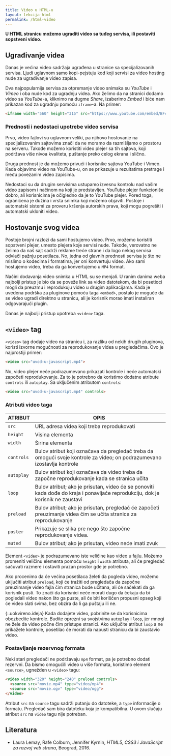 ```yaml
---
title: Video u HTML-u
layout: lekcija-html
permalink: /html-video
---
```


**U HTML stranicu možemo ugraditi video sa tuđeg servisa, ili postaviti sopstveni video.**

## Ugrađivanje videa

Danas je većina video sadržaja ugrađena u stranice sa specijalizovanih servisa. Ljudi uglavnom samo kopi-pejstuju kod koji servisi za video hosting nude za ugrađivanje video zapisa.

Dva najpopularnija servisa za otpremanje video snimaka su *YouTube* i *Vimeo* i oba nude kod za ugradnju videa. Ako želimo da na stranici dodamo video sa *YouTube*-a, kliknimo na dugme *Share*, izaberimo *Embed* i biće nam prikazan kod za ugradnju pomoću `iframe`-a. Na primer:

```html
<iframe width="560" height="315" src="https://www.youtube.com/embed/BFc_YPAxQcg" frameborder="0" allowfullscreen></iframe>
```

### Prednosti i nedostaci upotrebe video servisa

Prvo, video fajlovi su uglavnom veliki, pa njihovo hostovanje na specijalizovanim sajtovima znači da ne moramo da razmišljamo o prostoru na serveru. Takođe možemo kori­stiti video plejer sa tih sajtova, koji podržava više nivoa kvaliteta, puštanje preko celog ekrana i slično. 

Druga prednost je da možemo privući i korisnike sajtova YouTube i Vimeo. Kada objavimo video na YouTube-u, on se prikazuje u rezultatima pretrage i među povezanim video zapisima.

Nedostaci su da drugim servisima ustupamo izvesnu kontrolu nad vašim video zapisom i načinom na koji je predstavljen. YouTube plejer funkcioniše dobro, ali korisnicima je očigledno da je to YouTube plejer. Pored toga, ograničena je dužina i vrsta snimka koji možemo objaviti. Postoje i automatski sistemi za proveru kršenja autor­skih prava, koji mogu pogrešiti i automatski ukloniti video.

## Hostovanje svog videa

Postoje brojni razlozi da sami hostujemo video. Prvo, možemo koristiti sopstveni plejer, umesto plejera koje servisi nude. Takođe, verovatno ne želimo da naš sajt sadrži reklame treće strane i da logo nekog servisa odvlači pažnju posetilaca. No, jedna od glavnih prednosti servisa je što ne mislimo o kodecima i formatima, jer oni konvertuju video. Ako sami hostujemo video, treba da ga konvertujemo u `MP4` format.

Načini dodavanja video snimka u HTML su se menjali. U ranim danima weba najbolji pristup je bio da se poveže link sa video datotekom, da bi posetioci mogli da preuzmu i reprodukuju video u drugim aplikacijama. Kada je uvedena podrška za pluginove pomoću taga `<embed>`, postalo je moguće da se video ugradi direktno u stranicu, ali je korisnik morao imati instaliran odgovarajući plugin.

Danas je najbolji pristup upotreba `<video>` taga.

## `<video>` tag

`<video>` tag dodaje video na stranicu i, za razliku od nekih drugih pluginova, koristi izvorne mogućnosti za reprodukovanje videa u pregledačima. Ovo je najprostiji primer:

```html
<video src="uvod-u-javascript.mp4">
```

No, video plejer neće podrazumevano prikazati kontrole i neće automatski započeti reprodukovanje. Za to je potrebno da koristimo dodatne atribute `controls` ili `autoplay`. Sa uključenim atributom `controls`:

```html
<video src="uvod-u-javascript.mp4" controls>
```

### Atributi video taga

ATRIBUT | OPIS
--- | ---
`src` | URL adresa videa koji treba reprodukovati
`height` | Visina elementa
`width` | Širina elementa
`controls` | Bulov atribut koji označava da pregledač treba da omogući svoje kontrole za video; on podrazumevano izostavlja kontrole
`autoplay` | Bulov atribut koji označava da video treba da započne reprodukovanje kada se stranica učita
`loop` | Bulov atribut; ako je prisutan, video će se ponoviti kada dođe do kraja i ponavljaće reprodukciju, dok je korisnik ne zaustavi
`preload` | Bulov atribut; ako je prisutan, pregledač će započeti preuzimanje videa čim se učita stranica za reprodukovanje
`poster` | Prikazuje se slika pre nego što započne reprodukovanje videa.
`muted` | Bulov atribut; ako je prisutan, video neće imati zvuk

Element `<video>` je podrazumevano iste veličine kao video u fajlu. Možemo promeniti veličinu elementa pomoću `height` i `width` atributa, ali će pregledač sačuvati razmere i ostaviti prazan prostor gde je potrebno. 

Ako procenimo da će većina posetilaca želeti da pogleda video, možemo uključiti atribut `preload`, koji će tražiti od pregledača da započne preuzimanje video fajla čim stranica bude učitana, ali će sačekati da ga korisnik pusti. To znači da korisnici neće morati dugo da čekaju da bi pogledali video nakon što ga puste, ali će biti korišćen propusni opseg koji će video slati svima, bez obzira da li ga puštaju ili ne.

{:.uokvireno.ideja}
Kada dodajete video, pobrinite se da korisnicima obezbedite kontrole. Budite oprezni sa svojstvima `autoplay` i `loop`, jer mnogi ne žele da video počne čim pristupe stranici. Ako uključite atribut `loop` a ne prikažete kontrole, posetilac će morati da napusti stranicu da bi zaustavio video.

### Postavljanje rezervnog formata

Neki stari pregledači ne podržavaju `mp4` format, pa je potrebno dodati rezervni. Da bismo omo­gućili video u više formata, koristimo element `<source>`, ugnežden u `<video>` tagu:

```html
<video width="320" height="240" preload controls>
  <source src="movie.mp4" type="video/mp4">
  <source src="movie.ogv" type="video/ogg">
</video>
```

Atribut `src` na `source` tagu sadrži putanju do datoteke, a `type` informacije o formatu. Pregledač sam bira datoteku koja je kompatibilna. U ovom slučaju atribut `src` na `video` tagu nije potreban. 

## Literatura

* Laura Lemay, Rafe Colburn, Jennifer Kyrnin, *HTML5, CSS3 i JavaScript za razvoj veb strana*, Beograd, 2016.